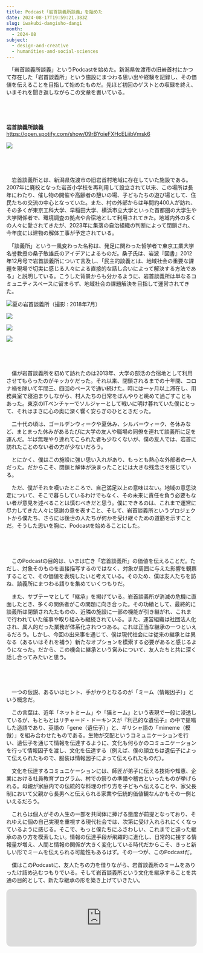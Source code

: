 ```yaml
---
title: Podcast「岩首談義所談義」を始めた
date: 2024-08-17T19:59:21.383Z
slug: iwakubi-dangisho-dangi
month:
  - 2024-08
subject:
  - design-and-creative
  - humanities-and-social-sciences
---
```

　「岩首談義所談義」というPodcastを始めた。新潟県佐渡市の旧岩首村にかつて存在した「岩首談義所」という施設にまつわる思い出や経験を記録し、その価値を伝えることを目指して始めたものだ。先ほど初回のゲストとの収録を終え、いまそれを聞き返しながらこの文章を書いている。

###### 　﻿

**岩首談義所談義**\
<https://open.spotify.com/show/09rBYoieFXHcELiibVmsk6>

![](/images/diary/iwakubi-dangisho-dangi/8.webp)

###### 　﻿

　岩首談義所とは、新潟県佐渡市の旧岩首村地域に存在していた施設である。2007年に廃校となった岩首小学校を再利用して設立されて以来、この場所は長年にわたり、催し物の開催や高齢者の憩いの場、子どもたちの遊び場として、住民たちの交流の中心となっていた。また、村の外部からは年間約400人が訪れ、その多くが東京工科大学、早稲田大学、横浜市立大学といった首都圏の大学生や大学関係者で、環境調査の拠点や合宿地として利用されてきた。地域内外の多くの人々に愛されてきたが、2023年に集落の自治組織の判断によって閉鎖され、今年度には建物の解体工事が予定されている。

　「談義所」という一風変わった名称は、発足に関わった哲学者で東京工業大学名誉教授の桑子敏雄氏のアイデアによるものだ。桑子氏は、岩波『図書』2012年12月号で岩首談義所について言及し、「民主的談義とは、地域社会の重要な課題を現場で切実に感じる人々による直接的な話し合いによって解決する方法である」と説明している。こうした背景からも分かるように、岩首談義所は単なるコミュニティスペースに留まらず、地域社会の課題解決を目指して運営されてきた。

![夏の岩首談義所（撮影 : 2018年7月）](/images/diary/iwakubi-dangisho-dangi/9.webp)

![](/images/diary/iwakubi-dangisho-dangi/10.webp)

![](/images/diary/iwakubi-dangisho-dangi/11.webp)

![](/images/diary/iwakubi-dangisho-dangi/12.webp)

###### 　﻿

　僕が岩首談義所を初めて訪れたのは2013年、大学の部活の合宿地として利用させてもらったのがキッカケだった。それ以来、閉鎖されるまでの十年間、コロナ禍を除いて年間三、四回のペースで通い続けた。時には一ヶ月以上滞在し、用務員室で寝泊まりしながら、村人たちの日常をぼんやりと眺めて過ごすこともあった。東京のITベンチャーでソルジャーとして戦いに明け暮れていた僕にとって、それはまさに心の奥に深く響く安らぎのひとときだった。

　二十代の頃は、ゴールデンウィークや夏休み、シルバーウィーク、冬休みなど、まとまった休みがあるたびに大学の友人や職場の同僚を連れて談義所に足を運んだ。半ば無理やり連れてこられた者も少なくないが、僕の友人では、岩首に訪れたことのない者の方が少ないだろう。

　とにかく、僕はこの施設に強い思い入れがあり、もっとも熱心な外部者の一人だった。だからこそ、閉鎖と解体が決まったことには大きな残念さを感じている。

　ただ、僕がそれを嘆いたところで、自己満足以上の意味はない。地域の意思決定について、そこで暮らしているわけでもなく、その未来に責任を負う必要もない者が意見を述べることは慎むべきだと思う。僕にできるのは、これまで運営に尽力してきた人々に感謝の意を表すこと、そして、岩首談義所というプロジェクトから僕たち、さらには後世の人たちが何かを受け継ぐための道筋を示すことだ。そうした思いを胸に、Podcastを始めることにした。

###### 　﻿

　このPodcastの目的は、いまは亡き「岩首談義所」の価値を伝えることだ。ただし、対象そのものを直接描写するのではなく、対象が周囲に与えた影響を観察することで、その価値を表現したいと考えている。そのため、僕は友人たちを訪ね、談義所にまつわる語りを集めていくつもりだ。

　また、サブテーマとして「継承」を掲げている。岩首談義所が消滅の危機に直面したとき、多くの関係者がこの問題に向き合った。その功績として、最終的に談義所は閉鎖されたたものの、近隣の施設に一部の機能が引き継がれ、これまで行われていた催事や取り組みも継続されている。また、運営組織は社団法人化され、属人的だった業務が体系化されつつある。これは正当な継承の一つといえるだろう。しかし、今回の出来事を通じて、僕は現代社会には従来の継承とは異なる（あるいはそれを補う）新たなオプションを模索する必要があると感じるようになった。だから、この機会に継承という営みについて、友人たちと共に深く話し合ってみたいと思う。

###### 　﻿

　一つの仮説、あるいはヒント、手がかりとなるのが「ミーム（情報因子）」という概念だ。

　この言葉は、近年「ネットミーム」や「猫ミーム」という表現で一般に浸透しているが、もともとはリチャード・ドーキンスが『利己的な遺伝子』の中で提唱した造語であり、英語の「gene（遺伝子）」と、ギリシャ語の「mimeme（模倣）」を組み合わせたものである。生物が交配というコミュニケーションを行い、遺伝子を通じて情報を伝達するように、文化も何らかのコミュニケーションを行って情報因子を渡し、文化を伝達する（例えば、僕の顔立ちは遺伝子によって伝えられたもので、服装は情報因子によって伝えられたものだ）。

　文化を伝達するコミュニケーションには、師匠が弟子に伝える技術や知恵、企業における社員教育プログラム、村での祭りの準備や稽古といったものが挙げられる。母親が家庭内での伝統的な料理の作り方を子どもへ伝えることや、家父長制において父親から長男へと伝えられる家業や伝統的価値観なんかもその一例といえるだろう。

　これらは個人がその人生の一部を共同体に捧げる態度が前提となっており、それゆえに個の自己実現を重視する現代社会では、次第に受け入れられにくくなっているように感じる。そこで、もっと僕たちにふさわしい、これまでと違った継承のあり方を模索したい。情報の伝達手段が飛躍的に進化し、日常的に接する情報量が増え、人間と情報の関係が大きく変化している時代だからこそ、きっと新しい形でミームを伝えられる可能性もあるはず。その一つが、このPodcastだ。

　僕はこのPodcastに、友人たちの力を借りながら、岩首談義所のミームをありったけ詰め込むつもりでいる。そして岩首談義所という文化を継承することを共通の目的として、新たな継承の形を築き上げていきたい。

<iframe style="border-radius:12px" src="https://open.spotify.com/embed/show/09rBYoieFXHcELiibVmsk6?utm_source=generator" width="100%" height="152" frameBorder="0" allowfullscreen="" allow="autoplay; clipboard-write; encrypted-media; fullscreen; picture-in-picture" loading="lazy"></iframe>